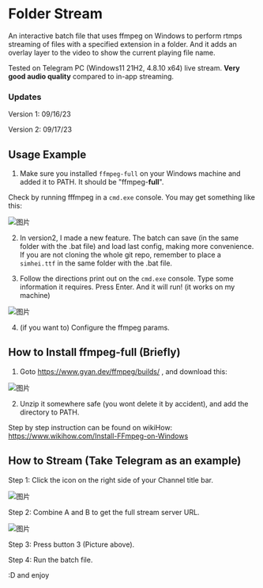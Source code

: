 # Folder Stream

An interactive batch file that uses ffmpeg on Windows to perform rtmps streaming of files with a specified extension in a folder. And it adds an overlay layer to the video to show the current playing file name.

Tested on Telegram PC (Windows11 21H2, 4.8.10 x64) live stream. **Very good audio quality** compared to in-app streaming. 

### Updates

Version 1: 09/16/23

Version 2: 09/17/23

## Usage Example

1. Make sure you installed ``ffmpeg-full`` on your Windows machine and added it to PATH. It should be "ffmpeg-**full**".

Check by running fffmpeg in a ``cmd.exe`` console. You may get something like this:

![图片](https://github.com/puff-dayo/folder-stream/assets/84665734/0ae27b77-5d15-4bc1-b6ac-22660d441392)

2. In version2, I made a new feature. The batch can save (in the same folder with the .bat file) and load last config, making more convenience. If you are not cloning the whole git repo, remember to place a ``simhei.ttf`` in the same folder with the .bat file.

3. Follow the directions print out on the ``cmd.exe`` console. Type some information it requires. Press Enter. And it will run! (it works on my machine)

![图片](https://github.com/puff-dayo/folder-stream/assets/84665734/a586c893-41da-4c73-a7ab-38614e870726)

4. (if you want to) Configure the ffmpeg params.

## How to Install ffmpeg-full (Briefly)

1. Goto https://www.gyan.dev/ffmpeg/builds/ , and download this:

![图片](https://github.com/puff-dayo/folder-stream/assets/84665734/e70147ec-866a-43ba-96cd-f2b517a8489a)

2. Unzip it somewhere safe (you wont delete it by accident), and add the directory to PATH.

Step by step instruction can be found on wikiHow: https://www.wikihow.com/Install-FFmpeg-on-Windows

## How to Stream (Take Telegram as an example)

Step 1: Click the icon on the right side of your Channel title bar.

![图片](https://github.com/puff-dayo/folder-stream/assets/84665734/15e9b3e1-22b9-45f9-8d21-e7569bc2881c)

Step 2: Combine A and B to get the full stream server URL.

![图片](https://github.com/puff-dayo/folder-stream/assets/84665734/bcfedd06-5e06-4cc4-9d58-36a71e58382d)

Step 3: Press button 3 (Picture above).

Step 4: Run the batch file.

:D and enjoy
